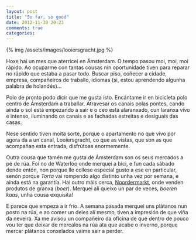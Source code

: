 ```yaml
---
layout: post
title: "So far, so good"
date: 2012-11-30 20:23
comments: true
categories: 
---
```


{% img /assets/images/looiersgracht.jpg %}

Hoxe hai un mes que aterricei en Ámsterdam. O tempo pasou moi, moi, moi rápido. Ao ocuparme con tantas cousas nin oportunidade tiven para reparar no rápido que estaba a pasar todo. Buscar piso, coñecer a cidade, empresa, compañeiros de traballo, idiomas (si, estou aprendendo algunha palabra de holandés)...

Polo de pronto podo dicir que me gusta isto. Encántame ir en bicicleta polo centro de Ámsterdam a traballar. Atravesar os canais polas pontes, cando aínda o sol está empezando a saír e o ceo está alaranxado, cun laranxa vivo e intenso, iluminando os canais e as fachadas estreitas e desiguais das casas.

Nese sentido tiven moita sorte, porque o apartamento no que vivo por agora da a un canal, Looiersgracht, co que as vistas, que son as que acompañan esta entrada, disfrútoas enormemente.

Outra cousa que tamén me gusta de Ámsterdam son os seus mercados a pé de rúa. Foi no de Waterloo onde merquei a bici, e fun cada sábado dende entón, non porque lle collese especial gusto a ese en particular, senón porque _Torta_ vai rompendo algo distinto unha vez por semana, e aínda está na garantía. Hai outro máis cerca, [Noordermarkt](http://www.amsterdam.info/markets/noordermarkt/), onde venden produtos de granxa (_boer_). Merquei alí queixo un par de veces, _boeren kaas_, unha cousa exquisita! 

E parece que empeza a ir frío. A semana pasada merquei uns plátanos nun posto na rúa, e ao comer un deles alí mesmo, tiven a impresión de que viña da neveira. Xa me avisou un compañeiro da oficina de que dentro de pouco vou ter que deixar de mercalos na rúa ata que acabe o inverno, porque mercar plátanos conxelados vaime sair a perder.
